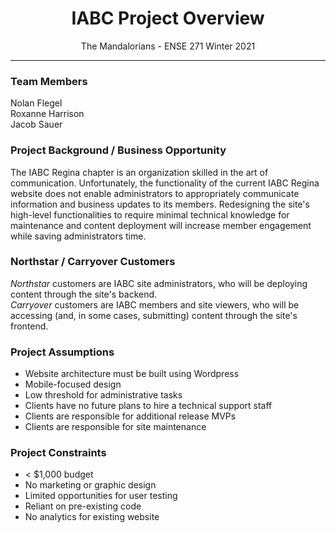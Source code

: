 <h1 align="center">IABC Project Overview</h1>
<p align="center">The Mandalorians - ENSE 271 Winter 2021</p>

---
### Team Members
Nolan Flegel  
Roxanne Harrison  
Jacob Sauer  

### Project Background / Business Opportunity
The IABC Regina chapter is an organization skilled in the art of communication. Unfortunately, the functionality of the current IABC Regina website does not enable administrators to appropriately communicate information and business updates to its members. Redesigning the site's high-level functionalities to require minimal technical knowledge for maintenance and content deployment will increase member engagement while saving administrators time. 

### Northstar / Carryover Customers
*Northstar* customers are IABC site administrators, who will be deploying content through the site's backend.  
*Carryover* customers are IABC members and site viewers, who will be accessing (and, in some cases, submitting) content through the site's frontend.

### Project Assumptions
- Website architecture must be built using Wordpress
- Mobile-focused design
- Low threshold for administrative tasks
- Clients have no future plans to hire a technical support staff
- Clients are responsible for additional release MVPs
- Clients are responsible for site maintenance

### Project Constraints
- < $1,000 budget
- No marketing or graphic design
- Limited opportunities for user testing
- Reliant on pre-existing code
- No analytics for existing website



